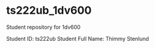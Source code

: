 # ts222ub_1dv600
Student repository for 1dv600

Student ID: ts222ub
Student Full Name: Thimmy Stenlund